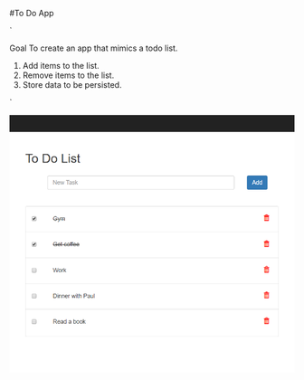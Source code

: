 #To Do App

`

Goal
To create an app that mimics a todo list.

1. Add items to the list.
2. Remove items to the list.
3. Store data to be persisted.

`

![alt text](toDoList_1.png "Fig 1")
